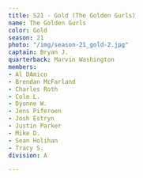 ```yaml
---
title: S21 - Gold (The Golden Gurls)
name: The Golden Gurls
color: Gold
season: 21
photo: "/img/season-21_gold-2.jpg"
captain: Bryan J.
quarterback: Marvin Washington
members:
- Al DAmico
- Brendan McFarland
- Charles Roth
- Cole L.
- Dyonne W.
- Jens Piferoen
- Josh Estryn
- Justin Parker
- Mike D.
- Sean Holihan
- Tracy S.
division: A

---
```

